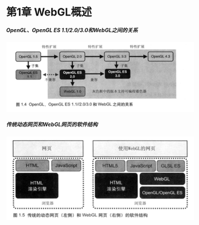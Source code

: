 # 第1章 WebGL概述

##### OpenGL、OpenGL ES 1.1/2.0/3.0和WebGL之间的关系

![1.4](/assets/img/1.4.png)

##### 传统动态网页和WebGL网页的软件结构

![1.4](/assets/img/1.5.png)